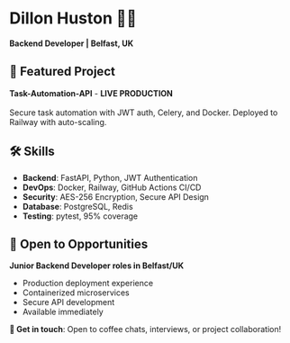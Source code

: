 # Dillon Huston 👨‍💻

**Backend Developer | Belfast, UK**

[<image-card alt="GitHub" src="https://img.shields.io/badge/GitHub-Profile-black" ></image-card>](https://github.com/dillionhuston)
[<image-card alt="LinkedIn" src="https://img.shields.io/badge/LinkedIn-Connect-blue" ></image-card>](https://linkedin.com/in/dillionhuston)

## 🚀 Featured Project
**Task-Automation-API** - **LIVE PRODUCTION**  
[<image-card alt="Live Demo" src="https://img.shields.io/badge/Live-Production-brightgreen" ></image-card>](https://your-api.railway.app/docs)  
Secure task automation with JWT auth, Celery, and Docker. Deployed to Railway with auto-scaling.

## 🛠️ Skills
- **Backend**: FastAPI, Python, JWT Authentication
- **DevOps**: Docker, Railway, GitHub Actions CI/CD
- **Security**: AES-256 Encryption, Secure API Design
- **Database**: PostgreSQL, Redis
- **Testing**: pytest, 95% coverage

## 🎯 Open to Opportunities
**Junior Backend Developer roles in Belfast/UK**  
- Production deployment experience
- Containerized microservices
- Secure API development
- Available immediately

**📧 Get in touch**: Open to coffee chats, interviews, or project collaboration!

